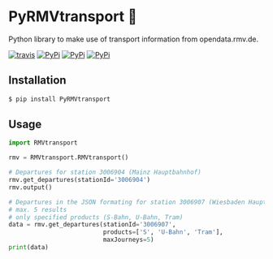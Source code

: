 # PyRMVtransport :bus:
Python library to make use of transport information from opendata.rmv.de.

[![travis](https://travis-ci.org/cgtobi/PyRMVtransport.svg?branch=master)](https://travis-ci.org/cgtobi/PyRMVtransport)
[![PyPi](https://img.shields.io/pypi/v/PyRMVtransport.svg)](https://pypi.python.org/pypi/PyRMVtransport)
[![PyPi](https://img.shields.io/pypi/pyversions/PyRMVtransport.svg)](https://pypi.python.org/pypi/PyRMVtransport)
[![PyPi](https://img.shields.io/pypi/l/PyRMVtransport.svg)](https://github.com/cgtobi/PyRMVtransport/blob/master/LICENSE)


## Installation

```bash
$ pip install PyRMVtransport
```

## Usage

```python
import RMVtransport

rmv = RMVtransport.RMVtransport()

# Departures for station 3006904 (Mainz Hauptbahnhof)
rmv.get_departures(stationId='3006904')
rmv.output()

# Departures in the JSON formating for station 3006907 (Wiesbaden Hauptbahnhof)
# max. 5 results
# only specified products (S-Bahn, U-Bahn, Tram)
data = rmv.get_departures(stationId='3006907',
                          products=['S', 'U-Bahn', 'Tram'],
                          maxJourneys=5)
print(data)
```

